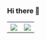 ### Hi there 👋

<table style="width:100%">
  <tr>
    <th>
    <a href="https://github.com/anuraghazra/github-readme-stats">
      <img src="https://github-readme-stats.vercel.app/api?username=EstherBear&count_private=true&show_icons=true"/>
    </a>
    </th>
    <th>
    <a href="https://git.io/streak-stats">
      <img src="https://github-readme-streak-stats.herokuapp.com/?user=EstherBear"/>
    </a>
    </th>
  </tr>  
</table>

<!--
**EstherBear/EstherBear** is a ✨ _special_ ✨ repository because its `README.md` (this file) appears on your GitHub profile.

Here are some ideas to get you started:

- 🔭 I’m currently working on ...
- 🌱 I’m currently learning ...
- 👯 I’m looking to collaborate on ...
- 🤔 I’m looking for help with ...
- 💬 Ask me about ...
- 📫 How to reach me: ...
- 😄 Pronouns: ...
- ⚡ Fun fact: ...
-->

